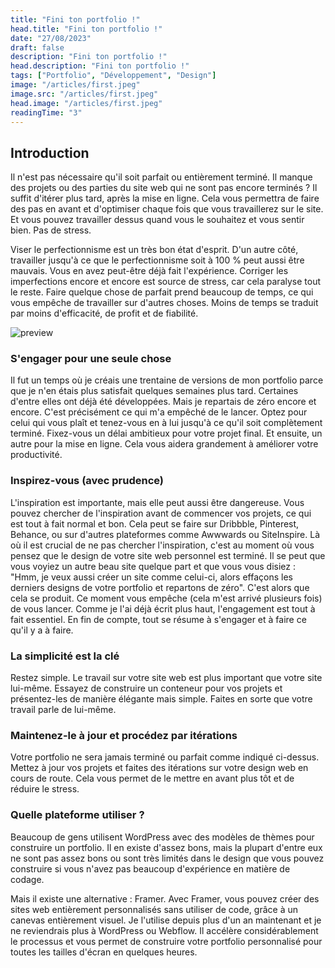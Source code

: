 ```yaml
---
title: "Fini ton portfolio !"
head.title: "Fini ton portfolio !"
date: "27/08/2023"
draft: false
description: "Fini ton portfolio !"
head.description: "Fini ton portfolio !"
tags: ["Portfolio", "Développement", "Design"]
image: "/articles/first.jpeg"
image.src: "/articles/first.jpeg"
head.image: "/articles/first.jpeg"
readingTime: "3"
---
```


## Introduction

Il n'est pas nécessaire qu'il soit parfait ou entièrement terminé. Il manque des projets ou des parties du site web qui ne sont pas encore terminés ? Il suffit d'itérer plus tard, après la mise en ligne. Cela vous permettra de faire des pas en avant et d'optimiser chaque fois que vous travaillerez sur le site. Et vous pouvez travailler dessus quand vous le souhaitez et vous sentir bien. Pas de stress.

Viser le perfectionnisme est un très bon état d'esprit. D'un autre côté, travailler jusqu'à ce que le perfectionnisme soit à 100 % peut aussi être mauvais. Vous en avez peut-être déjà fait l'expérience. Corriger les imperfections encore et encore est source de stress, car cela paralyse tout le reste. Faire quelque chose de parfait prend beaucoup de temps, ce qui vous empêche de travailler sur d'autres choses. Moins de temps se traduit par moins d'efficacité, de profit et de fiabilité.

![preview](/articles/first.jpeg)

### S'engager pour une seule chose
Il fut un temps où je créais une trentaine de versions de mon portfolio parce que je n'en étais plus satisfait quelques semaines plus tard. Certaines d'entre elles ont déjà été développées. Mais je repartais de zéro encore et encore. C'est précisément ce qui m'a empêché de le lancer. Optez pour celui qui vous plaît et tenez-vous en à lui jusqu'à ce qu'il soit complètement terminé. Fixez-vous un délai ambitieux pour votre projet final. Et ensuite, un autre pour la mise en ligne. Cela vous aidera grandement à améliorer votre productivité.

### Inspirez-vous (avec prudence)
L'inspiration est importante, mais elle peut aussi être dangereuse. Vous pouvez chercher de l'inspiration avant de commencer vos projets, ce qui est tout à fait normal et bon. Cela peut se faire sur Dribbble, Pinterest, Behance, ou sur d'autres plateformes comme Awwwards ou SiteInspire. Là où il est crucial de ne pas chercher l'inspiration, c'est au moment où vous pensez que le design de votre site web personnel est terminé. Il se peut que vous voyiez un autre beau site quelque part et que vous vous disiez : "Hmm, je veux aussi créer un site comme celui-ci, alors effaçons les derniers designs de votre portfolio et repartons de zéro". C'est alors que cela se produit. Ce moment vous empêche (cela m'est arrivé plusieurs fois) de vous lancer. Comme je l'ai déjà écrit plus haut, l'engagement est tout à fait essentiel. En fin de compte, tout se résume à s'engager et à faire ce qu'il y a à faire.

### La simplicité est la clé
Restez simple. Le travail sur votre site web est plus important que votre site lui-même. Essayez de construire un conteneur pour vos projets et présentez-les de manière élégante mais simple. Faites en sorte que votre travail parle de lui-même.

### Maintenez-le à jour et procédez par itérations
Votre portfolio ne sera jamais terminé ou parfait comme indiqué ci-dessus. Mettez à jour vos projets et faites des itérations sur votre design web en cours de route. Cela vous permet de le mettre en avant plus tôt et de réduire le stress.

### Quelle plateforme utiliser ?
Beaucoup de gens utilisent WordPress avec des modèles de thèmes pour construire un portfolio. Il en existe d'assez bons, mais la plupart d'entre eux ne sont pas assez bons ou sont très limités dans le design que vous pouvez construire si vous n'avez pas beaucoup d'expérience en matière de codage.

Mais il existe une alternative : Framer. Avec Framer, vous pouvez créer des sites web entièrement personnalisés sans utiliser de code, grâce à un canevas entièrement visuel. Je l'utilise depuis plus d'un an maintenant et je ne reviendrais plus à WordPress ou Webflow. Il accélère considérablement le processus et vous permet de construire votre portfolio personnalisé pour toutes les tailles d'écran en quelques heures.
 
